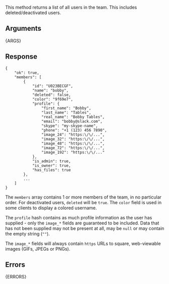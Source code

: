 
This method returns a list of all users in the team. This includes deleted/deactivated users.


## Arguments

{ARGS}


## Response

	{
	    "ok": true,
	    "members": [
	        {
	            "id": "U023BECGF",
	            "name": "bobby",
	            "deleted": false,
	            "color": "9f69e7",
	            "profile": {
	                "first_name": "Bobby",
	                "last_name": "Tables",
	                "real_name": "Bobby Tables",
	                "email": "bobby@slack.com",
	                "skype": "my-skype-name",
	                "phone": "+1 (123) 456 7890",
	                "image_24": "https:\/\/...",
	                "image_32": "https:\/\/...",
	                "image_48": "https:\/\/...",
	                "image_72": "https:\/\/...",
	                "image_192": "https:\/\/..."
	            },
	            "is_admin": true,
	            "is_owner": true,
	            "has_files": true
	        },
	        ...
	    ]
	}

The `members` array contains 1 or more members of the team, in no particular order. For deactivated users,
`deleted` will be `true`. The `color` field is used in some clients to display a colored 
username.

The `profile` hash contains as much profile information as the user has supplied - only the `image_*`
fields are guaranteed to be included. Data that has not been supplied may not be present at all, may be `null` or 
may contain the empty string (`""`).

The `image_*` fields will always contain `https` URLs to square, web-viewable images (GIFs, JPEGs or PNGs).


## Errors

{ERRORS}

